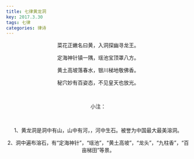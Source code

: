 ```yaml
---
title: 七律黄龙洞
key: 2017.3.30
tags: 七律
categories: 律诗
---
```


<p align="center">菜花正嫩名曰黄，入洞探幽寻龙王。
</p>
<p align="center">定海神针镇一隅，瑶池宝顶罩八方。
</p>
<p align="center">黄土高坡落春水，银川梯地敬佛香。
</p>
<p align="center">秘穴妙有百姿态，不见皇天也放光。
</p>
<p align="center"></br>
</p>
<p align="center">小注：
</p>
<p align="center"></br>
</p>
<p align="center">1、黄龙洞是洞中有山，山中有河，，河中生石。被誉为中国最大最美溶洞。
</p>
<p align="center">2、洞中遍布溶石，有“定海神针”，“瑶池”，“黄土高坡”，“龙头”，“九柱香”，“百亩梯田”等景。
</p>
<p align="center"></br>
</p>

